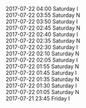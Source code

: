 2017-07-22 04:00 Saturday  I  
2017-07-22 03:55 Saturday  N  
2017-07-22 03:50 Saturday  I  
2017-07-22 02:45 Saturday  N  
2017-07-22 02:40 Saturday  I  
2017-07-22 02:35 Saturday  N  
2017-07-22 02:30 Saturday  I  
2017-07-22 02:10 Saturday  N  
2017-07-22 02:05 Saturday  I  
2017-07-22 01:55 Saturday  N  
2017-07-22 01:45 Saturday  I  
2017-07-22 01:35 Saturday  N  
2017-07-22 01:30 Saturday  I  
2017-07-22 01:05 Saturday  N  
2017-07-21 23:45 Friday  I  
